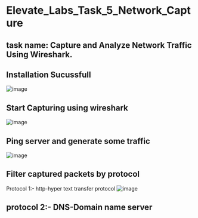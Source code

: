 # Elevate_Labs_Task_5_Network_Capture
## task name: Capture and Analyze Network Traffic Using Wireshark.
## Installation Sucussfull
![image](https://github.com/user-attachments/assets/f2ba3fcf-33be-4418-81be-458fe5cf79b1)
## Start Capturing using wireshark
![image](https://github.com/user-attachments/assets/2561555f-3892-46e8-b5a2-c13844fd4aa4)
## Ping server and generate some traffic
![image](https://github.com/user-attachments/assets/b3856535-e16e-42d1-b4f3-2ee178575240)
## Filter captured packets by protocol
Protocol 1:- http-hyper text transfer protocol
![image](https://github.com/user-attachments/assets/25e84965-0a60-4080-9655-929b046b5a1a)

## protocol 2:- DNS-Domain name server


